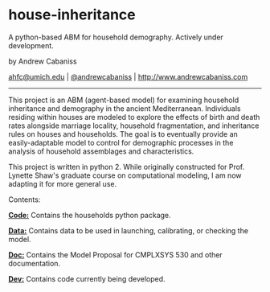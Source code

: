 # house-inheritance

A python-based ABM for household demography. Actively under development.

by Andrew Cabaniss

<ahfc@umich.edu> | [@andrewcabaniss](http://www.twitter.com/AndrewCabaniss) | <http://www.andrewcabaniss.com>

----------

This project is an ABM (agent-based model) for examining household inheritance and demography in the ancient Mediterranean. Individuals residing within houses are modeled to explore the effects of birth and death rates alongside marriage locality, household fragmentation, and inheritance rules on houses and households. The goal is to eventually provide an easily-adaptable model to control for demographic processes in the analysis of household assemblages and characteristics.

This project is written in python 2. While originally constructed for Prof. Lynette Shaw's graduate course on computational modeling, I am now adapting it for more general use. 

Contents:

[**Code:**](code/README.md) Contains the households python package.

[**Data:**](data/demo/DemographyData.md) Contains data to be used in launching, calibrating, or checking the model.

[**Doc:**](doc/ModelProposal.md) Contains the Model Proposal for CMPLXSYS 530 and other documentation.

[**Dev:**](dev/README.md) Contains code currently being developed.